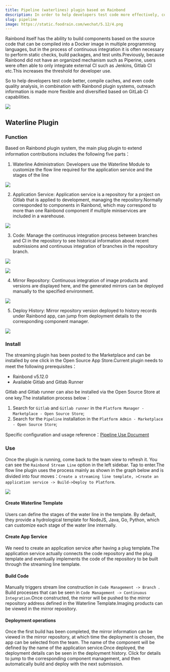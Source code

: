 ```yaml
---
title: Pipeline (waterlines) plugin based on Rainbond
description: In order to help developers test code more effectively, compile caches, even code quality analyses, when combined with Rainbond plugins systems, outreach information is made more flexible and diversified in terms of GitLab CI capacity
slug: pipeline
image: https://static.foodrain.com/wechat/5.12/4.png
---
```


Rainbond itself has the ability to build components based on the source code that can be compiled into a Docker image in multiple programming languages, but in the process of continuous integration it is often necessary to perform static checks, build packages, and test units.Previously, because Rainbond did not have an organized mechanism such as Piperine, users were often able to only integrate external CI such as Jenkins, Gitlab CI etc.This increases the threshold for developer use.

So to help developers test code better, compile caches, and even code quality analysis, in combination with Rainbond plugin systems, outreach information is made more flexible and diversified based on GitLab CI capabilities.

<!--truncate-->

![](https://static.goodrain.com/wechat/5.12/pipeline1.png)

## Waterline Plugin

### Function

Based on Rainbond plugin system, the main plug plugin to extend information contributions includes the following five parts：

1. Waterline Administration: Developers use the Waterline Module to customize the flow line required for the application service and the stages of the line

![](https://static.goodrain.com/wechat/5.12/1.png)

2. Application Service: Application service is a repository for a project on Gitlab that is applied to development, managing the repository.Normally corresponded to components in Rainbond, which may correspond to more than one Rainbond component if multiple miniservices are included in a warehouse.

![](https://static.goodrain.com/wechat/5.12/2.png)

3. Code: Manage the continuous integration process between branches and CI in the repository to see historical information about recent submissions and continuous integration of branches in the repository branch.

![](https://static.goodrain.com/wechat/5.12/3.png)

![](https://static.goodrain.com/wechat/5.12/4.png)

4. Mirror Repository: Continuous integration of image products and versions are displayed here, and the generated mirrors can be deployed manually to the specified environment.

![](https://static.goodrain.com/wechat/5.12/5.png)

5. Deploy History: Mirror repository version deployed to history records under Rainbond app, can jump from deployment details to the corresponding component manager.

![](https://static.goodrain.com/wechat/5.12/6.png)

### Install

The streaming plugin has been posted to the Marketplace and can be installed by one click in the Open Source App Store.Current plugin needs to meet the following prerequisites：

- Rainbond v5.12.0
- Available Gitlab and Gitlab Runner

Gitlab and Gitlab runner can also be installed via the Open Source Store at one key.The installation process below：

1. Search for `Gitlab` and `Gitlab runner` in the `Platform Manager - Marketplace - Open Source Store`;
2. Search for the `Pipeline` installation in the `Platform Admin - Marketplace - Open Source Store`;

Specific configuration and usage reference：[Pipeline Use Document](https://www.rainbond.com/docs/devops/pipeline/)

### Use

Once the plugin is running, come back to the team view to refresh it. You can see the `Rainbond Stream Line` option in the left sidebar. Tap to enter.The flow line plugin uses the process mainly as shown in the graph below and is divided into four moves：`Create a streaming line template, >Create an application service -> Build->Deploy to Platform`.

![](https://static.goodrain.com/wechat/5.12/pipeline2.png)

#### Create Waterline Template

Users can define the stages of the water line in the template. By default, they provide a hydrological template for NodeJS, Java, Go, Python, which can customize each stage of the water line internally.

#### Create App Service

We need to create an application service after having a plug template.The application service actually connects the code repository and the plug template and eventually implements the code of the repository to be built through the streaming line template.

#### Build Code

Manually triggers stream line construction in `Code Management -> Branch `. Build processes that can be seen in `Code Management -> Continuous Integration`.Once constructed, the mirror will be pushed to the mirror repository address defined in the Waterline Template.Imaging products can be viewed in the mirror repository.

#### Deployment operations

Once the first build has been completed, the mirror information can be viewed in the mirror repository, at which time the deployment is chosen, the app can be selected from the team. The name of the component will be defined by the name of the application service.Once deployed, the deployment details can be seen in the deployment history. Click for details to jump to the corresponding component management, and then automatically build and deploy with the next submission.

